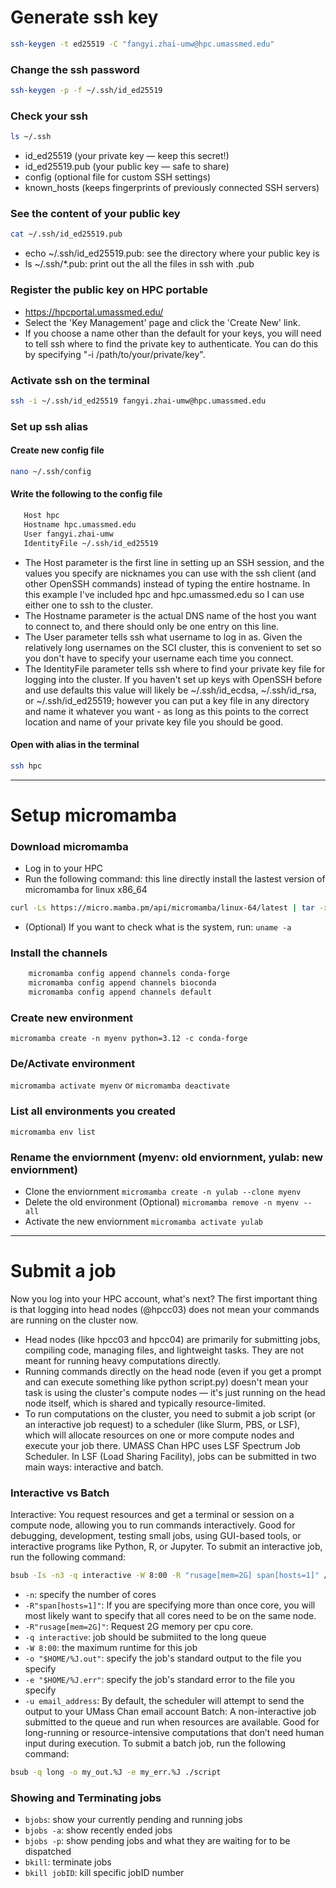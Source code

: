 # Generate ssh key
```bash 
ssh-keygen -t ed25519 -C "fangyi.zhai-umw@hpc.umassmed.edu"
```

### Change the ssh password
```bash 
ssh-keygen -p -f ~/.ssh/id_ed25519
```

### Check your ssh
```bash 
ls ~/.ssh
```
- id_ed25519 (your private key — keep this secret!)
- id_ed25519.pub (your public key — safe to share)
- config (optional file for custom SSH settings)
- known_hosts (keeps fingerprints of previously connected SSH servers)

### See the content of your public key
```bash 
cat ~/.ssh/id_ed25519.pub
```
- echo ~/.ssh/id_ed25519.pub: see the directory where your public key is
- ls ~/.ssh/*.pub: print out the all the files in ssh with .pub
  
### Register the public key on HPC portable
- https://hpcportal.umassmed.edu/
- Select the 'Key Management' page and click the 'Create New' link.
- If you choose a name other than the default for your keys, you will need to tell ssh where to find the private key to authenticate. You can do this by specifying "-i /path/to/your/private/key".

### Activate ssh on the terminal 
``` bash
ssh -i ~/.ssh/id_ed25519 fangyi.zhai-umw@hpc.umassmed.edu
```

### Set up ssh alias
#### Create new config file
```bash
nano ~/.ssh/config
```
#### Write the following to the config file
``` bash
   Host hpc
   Hostname hpc.umassmed.edu
   User fangyi.zhai-umw
   IdentityFile ~/.ssh/id_ed25519
```
- The Host parameter is the first line in setting up an SSH session, and the values you specify are nicknames you can use with the ssh client (and other OpenSSH commands) instead of typing the entire hostname. In this example I've included hpc and hpc.umassmed.edu so I can use either one to ssh to the cluster.
- The Hostname parameter is the actual DNS name of the host you want to connect to, and there should only be one entry on this line.
- The User parameter tells ssh what username to log in as. Given the relatively long usernames on the SCI cluster, this is convenient to set so you don't have to specify your username each time you connect.
- The IdentityFile parameter tells ssh where to find your private key file for logging into the cluster. If you haven't set up keys with OpenSSH before and use defaults this value will likely be ~/.ssh/id_ecdsa, ~/.ssh/id_rsa, or ~/.ssh/id_ed25519; however you can put a key file in any directory and name it whatever you want - as long as this points to the correct location and name of your private key file you should be good.
#### Open with alias in the terminal
``` bash
ssh hpc
```
---
# Setup micromamba
### Download micromamba
- Log in to your HPC
- Run the following command: this line directly install the lastest version of micromamba for linux x86_64
```bash
curl -Ls https://micro.mamba.pm/api/micromamba/linux-64/latest | tar -xvj bin/micromamba
```
- (Optional) If you want to check what is the system, run: ``` uname -a ```
### Install the channels
``` bash
    micromamba config append channels conda-forge
    micromamba config append channels bioconda
    micromamba config append channels default
```
### Create new environment
``` micromamba create -n myenv python=3.12 -c conda-forge ```
### De/Activate environment
``` micromamba activate myenv ```
or
``` micromamba deactivate ```
### List all environments you created
``` micromamba env list ```
### Rename the enviornment (myenv: old enviornment, yulab: new enviornment)
- Clone the enviornment
``` micromamba create -n yulab --clone myenv ```
- Delete the old environment (Optional)
``` micromamba remove -n myenv --all ```
- Activate the new enviornment
``` micromamba activate yulab ```

---
# Submit a job
Now you log into your HPC account, what's next?
The first important thing is that logging into head nodes (@hpcc03) does not mean your commands are running on the cluster now. 
- Head nodes (like hpcc03 and hpcc04) are primarily for submitting jobs, compiling code, managing files, and lightweight tasks. They are not meant for running heavy computations directly.
- Running commands directly on the head node (even if you get a prompt and can execute something like python script.py) doesn't mean your task is using the cluster's compute nodes — it's just running on the head node itself, which is shared and typically resource-limited.
- To run computations on the cluster, you need to submit a job script (or an interactive job request) to a scheduler (like Slurm, PBS, or LSF), which will allocate resources on one or more compute nodes and execute your job there. UMASS Chan HPC uses LSF Spectrum Job Scheduler.
In LSF (Load Sharing Facility), jobs can be submitted in two main ways: interactive and batch.
### Interactive vs Batch
Interactive: You request resources and get a terminal or session on a compute node, allowing you to run commands interactively. Good for debugging, development, testing small jobs, using GUI-based tools, or interactive programs like Python, R, or Jupyter.
To submit an interactive job, run the following command:
``` bash
bsub -Is -n3 -q interactive -W 8:00 -R "rusage[mem=2G] span[hosts=1]" /bin/bash
```
- ```-n```: specify the number of cores
- ```-R"span[hosts=1]"```: If you are specifying more than once core, you will most likely want to specify that all cores need to be on the same node.
- ```-R"rusage[mem=2G]"```: Request 2G memory per cpu core.
- ```-q interactive```: job should be submiited to the long queue
- ```-W 8:00```: the maximum runtime for this job
- ```-o "$HOME/%J.out"```: specify the job's standard output to the file you specify
- ```-e "$HOME/%J.err"```: specify the job's standard error to the file you specify
- ```-u email_address```: By default, the scheduler will attempt to send the output to your UMass Chan email account
Batch: A non-interactive job submitted to the queue and run when resources are available. Good for long-running or resource-intensive computations that don’t need human input during execution.
To submit a batch job, run the following command:
``` bash
bsub -q long -o my_out.%J -e my_err.%J ./script
```
### Showing and Terminating jobs
- ```bjobs```: show your currently pending and running jobs
- ```bjobs -a```: show recently ended jobs
- ```bjobs -p```: show pending jobs and what they are waiting for to be dispatched
- ```bkill```: terminate jobs
- ```bkill jobID```: kill specific jobID number
